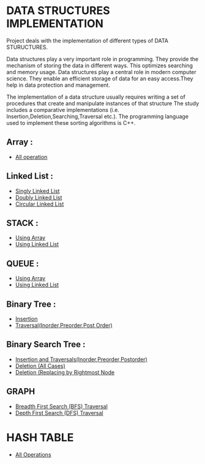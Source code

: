 # DATA STRUCTURES IMPLEMENTATION

Project deals with the implementation of different types of DATA STURUCTURES.

Data structures play a very important role in programming. They provide the mechanism of storing the data in different ways. This optimizes searching and memory usage. Data structures play a central role in modern computer science. They enable an efficient storage of data for an easy access.They help in data protection and management.

The implementation of a data structure usually requires writing a set of procedures that create and manipulate instances of that structure
The study includes a comparative implementations (i.e. Insertion,Deletion,Searching,Traversal etc.).
The programming language used to implement these sorting algorithms is C++. 
 
## Array : 
* [All operation](https://github.com/Sam9730/DATA-STRUCTURES-IMPLEMENTATIONS/blob/main/Array%20All%20Operations.cpp)

## Linked List :
* [Singly Linked List](https://github.com/Sam9730/DATA-STRUCTURES-IMPLEMENTATIONS/blob/main/Singly%20Linked%20list%20Traversal%2CInsertion%2CDeletion%2CReverse.cpp)
* [Doubly Linked List](https://github.com/Sam9730/DATA-STRUCTURES-IMPLEMENTATIONS/blob/main/Doubly%20Linked%20list%20Traversal%2CInsertion%2CDeletion%2CReverse.cpp)
* [Circular Linked List](https://github.com/Sam9730/DATA-STRUCTURES-IMPLEMENTATIONS/blob/main/Circular%20Linked%20list%20Traversal%2CInsertion%2CDeletion%2CReverse.cpp)

## STACK : 
* [Using Array](https://github.com/Sam9730/DATA-STRUCTURES-IMPLEMENTATIONS/blob/main/Stack%20using%20Arrary.cpp)
* [Using Linked List](https://github.com/Sam9730/DATA-STRUCTURES-IMPLEMENTATIONS/blob/main/Stack%20using%20Linked%20List.cpp)

## QUEUE :
* [Using Array](https://github.com/Sam9730/DATA-STRUCTURES-IMPLEMENTATIONS/blob/main/Queue%20Using%20Array.cpp)
* [Using Linked List](https://github.com/Sam9730/DATA-STRUCTURES-IMPLEMENTATIONS/blob/main/Queue%20Using%20LL.cpp)

## Binary Tree :
* [Insertion](https://github.com/Sam9730/DATA-STRUCTURES-IMPLEMENTATIONS/blob/main/Binary%20Tree%20Insertion.cpp)
* [Traversal(Inorder,Preorder,Post Order)](https://github.com/Sam9730/DATA-STRUCTURES-IMPLEMENTATIONS/blob/main/Binary%20Tree%20Insertion%2CInorder%2CPreorde%2CPostorder%20Traversal.cpp)

## Binary Search Tree :
* [Insertion and Traversals(Inorder,Preorder,Postorder)](https://github.com/Sam9730/DATA-STRUCTURES-IMPLEMENTATIONS/blob/main/Binary%20Search%20Tree%20Insertion%2CAll%20Order%20Traversal.cpp)
* [Deletion (All Cases)](https://github.com/Sam9730/DATA-STRUCTURES-IMPLEMENTATIONS/blob/main/Binary%20Search%20Tree%20deletion(all%20cases).cpp)
* [Deletion (Replacing by Rightmost Node](https://github.com/Sam9730/DATA-STRUCTURES-IMPLEMENTATIONS/blob/main/Binary%20Search%20Tree%20Deletion(replacing%20by%20rightmost%20node).cpp)

## GRAPH
* [Breadth First Search (BFS) Traversal](https://github.com/Sam9730/DATA-STRUCTURES-IMPLEMENTATIONS/blob/main/GRAPH%20---BFS%20using%20adjency%20matrix.cpp)
* [Depth First Search (DFS) Traversal](https://github.com/Sam9730/DATA-STRUCTURES-IMPLEMENTATIONS/blob/main/GRAPH%20---DFS%20using%20adjency%20matrix.cpp)

# HASH TABLE
* [All Operations](https://github.com/Sam9730/DATA-STRUCTURES-IMPLEMENTATIONS/blob/main/Insert%2CDelete%2CSearch%20%20in%20HASH%20TABLE.cpp)
